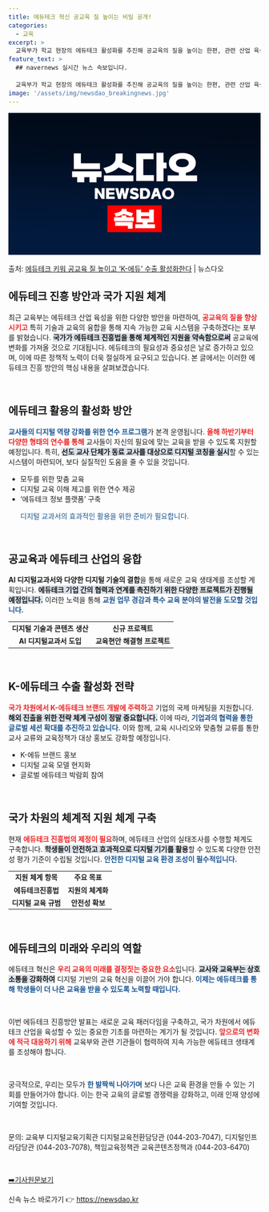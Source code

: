 ```yaml
---
title: 에듀테크 혁신 공교육 질 높이는 비밀 공개!
categories:
  - 교육
excerpt: >
  교육부가 학교 현장의 에듀테크 활성화를 추진해 공교육의 질을 높이는 한편, 관련 산업 육성은 물론케이(K)-…
feature_text: >
  ## navernews 실시간 뉴스 속보입니다.

  교육부가 학교 현장의 에듀테크 활성화를 추진해 공교육의 질을 높이는 한편, 관련 산업 육성은 물론케이(K)-…
image: '/assets/img/newsdao_breakingnews.jpg'
---
```


![뉴스다오 속보](/assets/img/newsdao_breakingnews.jpg)

<p>출처: <a href="https://newsdao.kr/1968" rel="dofollow">에듀테크 키워 공교육 질 높이고 ‘K-에듀’ 수출 활성화한다</a> | 뉴스다오</p>

<h2 data-ke-size="size26">에듀테크 진흥 방안과 국가 지원 체계</h2>

<p data-ke-size="size16">최근 교육부는 에듀테크 산업 육성을 위한 다양한 방안을 마련하여, <b><span style="color: #ee2323;">공교육의 질을 향상시키고</span></b> 특히 기술과 교육의 융합을 통해 지속 가능한 교육 시스템을 구축하겠다는 포부를 밝혔습니다. <b><span style="background-color: #21538527;">국가가 에듀테크 진흥법을 통해 체계적인 지원을 약속함으로써</span></b> 공교육에 변화를 가져올 것으로 기대됩니다. 에듀테크의 필요성과 중요성은 날로 증가하고 있으며, 이에 따른 정책적 노력이 더욱 절실하게 요구되고 있습니다. 본 글에서는 이러한 에듀테크 진흥 방안의 핵심 내용을 살펴보겠습니다.</p>

<p data-ke-size="size16">&nbsp;</p>

<h2 data-ke-size="size26">에듀테크 활용의 활성화 방안</h2>

<p data-ke-size="size16"><b><span style="color: #1a5490;">교사들의 디지털 역량 강화를 위한 연수 프로그램</span></b>가 본격 운영됩니다. <b><span style="color: #ee2323;">올해 하반기부터 다양한 형태의 연수를 통해</span></b> 교사들이 자신의 필요에 맞는 교육을 받을 수 있도록 지원할 예정입니다. 특히, <b><span style="background-color: #21538527;">선도 교사 단체가 동료 교사를 대상으로 디지털 코칭을 실시</span></b>할 수 있는 시스템이 마련되어, 보다 실질적인 도움을 줄 수 있을 것입니다.</p>

<ul>
  <li>모두를 위한 맞춤 교육</li>
  <li>디지털 교육 이해 제고를 위한 연수 제공</li>
  <li>‘에듀테크 정보 플랫폼’ 구축</li>
<form>
  <p><span style="color: #1a5490;">디지털 교과서의 효과적인 활용을 위한 준비가 필요합니다.</span></p>
</form>
</ul>

<p data-ke-size="size16">&nbsp;</p>

<h2 data-ke-size="size26">공교육과 에듀테크 산업의 융합</h2>

<p data-ke-size="size16"><b><span style="ee2323;">AI 디지털교과서와 다양한 디지털 기술의 결합</span></b>을 통해 새로운 교육 생태계를 조성할 계획입니다. <b><span style="background-color: #21538527;">에듀테크 기업 간의 협력과 연계를 촉진하기 위한 다양한 프로젝트가 진행될 예정입니다.</span></b> 이러한 노력을 통해 <b><span style="color: #1a5490;">교원 업무 경감과 특수 교육 분야의 발전을 도모할 것입니다.</span></b></p>

<table>
  <tr>
    <td style="text-align: center; height: 17px;"><b>디지털 기술과 콘텐츠 생산</b></td>
    <td style="text-align: center; height: 17px;"><b>신규 프로젝트</b></td>
  </tr>
  <tr>
    <td style="text-align: center; height: 17px;"><b>AI 디지털교과서 도입</b></td>
    <td style="text-align: center; height: 17px;"><b>교육현안 해결형 프로젝트</b></td>
  </tr>
</table>

<p data-ke-size="size16">&nbsp;</p>

<h2 data-ke-size="size26">K-에듀테크 수출 활성화 전략</h2>

<p data-ke-size="size16"><b><span style="color: #ee2323;">국가 차원에서 K-에듀테크 브랜드 개발에 주력하고</span></b> 기업의 국제 마케팅을 지원합니다. <b><span style="background-color: #21538527;">해외 진출을 위한 전략 체계 구성이 정말 중요합니다.</span></b> 이에 따라, <b><span style="color: #1a5490;">기업과의 협력을 통한 글로벌 세션 확대를 추진하고 있습니다.</span></b> 이와 함께, 교육 시나리오와 맞춤형 교류를 통한 교사 교류와 교육정책가 대상 홍보도 강화할 예정입니다.</p>

<ul>
  <li>K-에듀 브랜드 홍보</li>
  <li>디지털 교육 모델 현지화</li>
  <li>글로벌 에듀테크 박람회 참여</li>
</ul>

<p data-ke-size="size16">&nbsp;</p>

<h2 data-ke-size="size26">국가 차원의 체계적 지원 체계 구축</h2>

<p data-ke-size="size16">현재 <b><span style="color: #ee2323;">에듀테크 진흥법의 제정이 필요</span></b>하며, 에듀테크 산업의 실태조사를 수행할 체계도 구축합니다. <b><span style="background-color: #21538527;">학생들이 안전하고 효과적으로 디지털 기기를 활용</span></b>할 수 있도록 다양한 안전성 평가 기준이 수립될 것입니다. <b><span style="color: #1a5490;">안전한 디지털 교육 환경 조성이 필수적입니다.</span></b></p>

<table>
  <tr>
    <td style="text-align: center; height: 17px;"><b>지원 체계 항목</b></td>
    <td style="text-align: center; height: 17px;"><b>주요 목표</b></td>
  </tr>
  <tr>
    <td style="text-align: center; height: 17px;"><b>에듀테크진흥법</b></td>
    <td style="text-align: center; height: 17px;"><b>지원의 체계화</b></td>
  </tr>
  <tr>
    <td style="text-align: center; height: 17px;"><b>디지털 교육 규범</b></td>
    <td style="text-align: center; height: 17px;"><b>안전성 확보</b></td>
  </tr>
</table>

<p data-ke-size="size16">&nbsp;</p>

<h2 data-ke-size="size26">에듀테크의 미래와 우리의 역할</h2>

<p data-ke-size="size16">에듀테크 혁신은 <b><span style="color: #ee2323;">우리 교육의 미래를 결정짓는 중요한 요소</span></b>입니다. <b><span style="background-color: #21538527;">교사와 교육부는 상호 소통을 강화하여</span></b> 디지털 기반의 교육 혁신을 이끌어 가야 합니다. <b><span style="color: #1a5490;">이제는 에듀테크를 통해 학생들이 더 나은 교육을 받을 수 있도록 노력할 때입니다.</span></b></p>

<p data-ke-size="size16">&nbsp;</p>

<p data-ke-size="size16">이번 에듀테크 진흥방안 발표는 새로운 교육 패러다임을 구축하고, 국가 차원에서 에듀테크 산업을 육성할 수 있는 중요한 기초를 마련하는 계기가 될 것입니다. <b><span style="color: #ee2323;">앞으로의 변화에 적극 대응하기 위해</span></b> 교육부와 관련 기관들이 협력하여 지속 가능한 에듀테크 생태계를 조성해야 합니다.<p data-ke-size="size16">&nbsp;</p>

<p data-ke-size="size16">궁극적으로, 우리는 모두가 <b><span style="color: #1a5490;">한 발짝씩 나아가며</span></b> 보다 나은 교육 환경을 만들 수 있는 기회를 만들어가야 합니다. 이는 한국 교육의 글로벌 경쟁력을 강화하고, 미래 인재 양성에 기여할 것입니다.</p>

<p data-ke-size="size16">&nbsp;</p>

<p data-ke-size="size16">문의: 교육부 디지털교육기획관 디지털교육전환담당관 (044-203-7047), 디지털인프라담당관 (044-203-7078), 책임교육정책관 교육콘텐츠정책과 (044-203-6470)</p>

<p data-ke-size="size16">&nbsp;</p>

<p data-ke-size="size16"><a href="https://newsdao.kr/1968">➡️기사원문보기</a></p> 

신속 뉴스 바로가기 👉 <a href="https://newsdao.kr" rel="dofollow">https://newsdao.kr</a>



